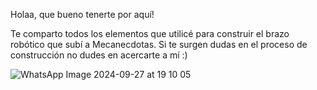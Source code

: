 Holaa, que bueno tenerte por aquí!

Te comparto todos los elementos que utilicé para construir el brazo robótico que subí a Mecanecdotas. 
Si te surgen dudas en el 
proceso de construcción no dudes en acercarte a mí :)

![WhatsApp Image 2024-09-27 at 19 10 05](https://github.com/user-attachments/assets/3350dbd2-a592-455f-a485-48990fcef90a)
